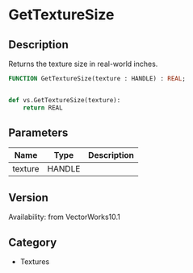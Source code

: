# GetTextureSize

## Description
Returns the texture size in real-world inches.

```pascal
FUNCTION GetTextureSize(texture : HANDLE) : REAL;
```

```python

def vs.GetTextureSize(texture):
    return REAL
```

## Parameters
|Name|Type|Description|
|---|---|---|
|texture|HANDLE||

## Version
Availability: from VectorWorks10.1
## Category
* Textures

